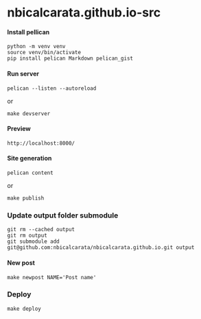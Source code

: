 # nbicalcarata.github.io-src

#### Install pellican ####

```
python -m venv venv
source venv/bin/activate
pip install pelican Markdown pelican_gist
```

#### Run server ####

```
pelican --listen --autoreload

```
or
```
make devserver
```
#### Preview ####
```
http://localhost:8000/
```
#### Site generation ####
```
pelican content
```
or
```
make publish
```
### Update output folder submodule ###
```
git rm --cached output
git rm output
git submodule add git@github.com:nbicalcarata/nbicalcarata.github.io.git output
```
#### New post ####
```
make newpost NAME='Post name'
```
### Deploy  ###
```
make deploy
```
